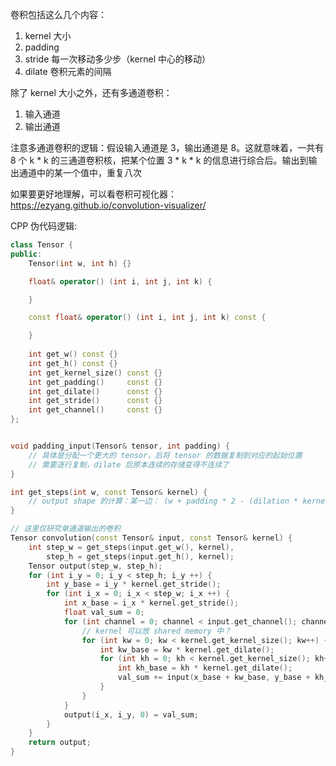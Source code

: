 
卷积包括这么几个内容：
1. kernel 大小
2. padding
3. stride 每一次移动多少步（kernel 中心的移动）
4. dilate 卷积元素的间隔

除了 kernel 大小之外，还有多通道卷积：
1. 输入通道
2. 输出通道

注意多通道卷积的逻辑：假设输入通道是 3，输出通道是 8。这就意味着，一共有 8 个 k * k 的三通道卷积核，把某个位置 3 * k * k 的信息进行综合后。输出到输出通道中的某一个值中，重复八次

如果要更好地理解，可以看卷积可视化器：https://ezyang.github.io/convolution-visualizer/


CPP 伪代码逻辑:
```c++
class Tensor {
public:
    Tensor(int w, int h) {}

    float& operator() (int i, int j, int k) {

    }

    const float& operator() (int i, int j, int k) const {

    }
    
    int get_w() const {}
    int get_h() const {}
    int get_kernel_size() const {}
    int get_padding()     const {}
    int get_dilate()      const {}
    int get_stride()      const {}
    int get_channel()     const {}
};


void padding_input(Tensor& tensor, int padding) {
    // 具体是分配一个更大的 tensor，后将 tensor 的数据复制到对应的起始位置
    // 需要逐行复制，dilate 后原本连续的存储变得不连续了
}

int get_steps(int w, const Tensor& kernel) {
    // output shape 的计算：某一边： (w + padding * 2 - (dilation * kernel_size - kernel_size + 1) / stride)
}

// 这里仅研究单通道输出的卷积
Tensor convolution(const Tensor& input, const Tensor& kernel) {
    int step_w = get_steps(input.get_w(), kernel),
        step_h = get_steps(input.get_h(), kernel);
    Tensor output(step_w, step_h);
    for (int i_y = 0; i_y < step_h; i_y ++) {
        int y_base = i_y * kernel.get_stride();
        for (int i_x = 0; i_x < step_w; i_x ++) {
            int x_base = i_x * kernel.get_stride();
            float val_sum = 0;
            for (int channel = 0; channel < input.get_channel(); channel++) {
                // kernel 可以放 shared memory 中？
                for (int kw = 0; kw < kernel.get_kernel_size(); kw++) {
                    int kw_base = kw * kernel.get_dilate();
                    for (int kh = 0; kh < kernel.get_kernel_size(); kh++) {
                        int kh_base = kh * kernel.get_dilate();
                        val_sum += input(x_base + kw_base, y_base + kh_base, channel) * kernel(kw, kh, channel);
                    }
                }
            }
            output(i_x, i_y, 0) = val_sum;
        }
    }
    return output;
}
```

